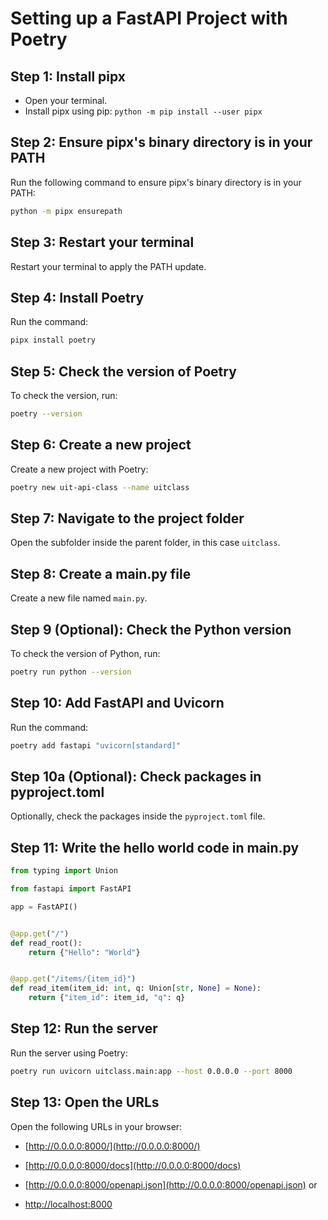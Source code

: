 # Setting up a FastAPI Project with Poetry

## Step 1: Install pipx

- Open your terminal.
- Install pipx using pip: `python -m pip install --user pipx`

## Step 2: Ensure pipx's binary directory is in your PATH

Run the following command to ensure pipx's binary directory is in your PATH:

```bash
python -m pipx ensurepath
```

## Step 3: Restart your terminal

Restart your terminal to apply the PATH update.

## Step 4: Install Poetry

Run the command:

```bash
pipx install poetry
```

## Step 5: Check the version of Poetry

To check the version, run:

```bash
poetry --version
```

## Step 6: Create a new project

Create a new project with Poetry:

```bash
poetry new uit-api-class --name uitclass
```

## Step 7: Navigate to the project folder

Open the subfolder inside the parent folder, in this case `uitclass`.

## Step 8: Create a main.py file

Create a new file named `main.py`.

## Step 9 (Optional): Check the Python version

To check the version of Python, run:

```bash
poetry run python --version
```

## Step 10: Add FastAPI and Uvicorn

Run the command:

```bash
poetry add fastapi "uvicorn[standard]"
```

## Step 10a (Optional): Check packages in pyproject.toml

Optionally, check the packages inside the `pyproject.toml` file.

## Step 11: Write the hello world code in main.py

```python
from typing import Union

from fastapi import FastAPI

app = FastAPI()


@app.get("/")
def read_root():
    return {"Hello": "World"}


@app.get("/items/{item_id}")
def read_item(item_id: int, q: Union[str, None] = None):
    return {"item_id": item_id, "q": q}
```

## Step 12: Run the server

Run the server using Poetry:

```bash
poetry run uvicorn uitclass.main:app --host 0.0.0.0 --port 8000
```

## Step 13: Open the URLs

Open the following URLs in your browser:

- [http://0.0.0.0:8000/](http://0.0.0.0:8000/)
- [http://0.0.0.0:8000/docs](http://0.0.0.0:8000/docs)
- [http://0.0.0.0:8000/openapi.json](http://0.0.0.0:8000/openapi.json)
or

- [http://localhost:8000](http://localhost:8000)
